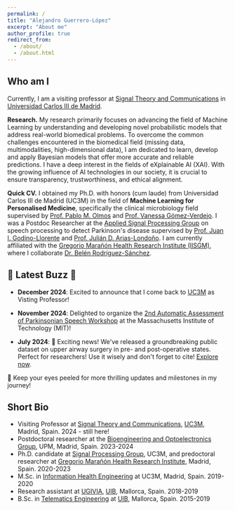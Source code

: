 ```yaml
---
permalink: /
title: "Alejandro Guerrero-López"
excerpt: "About me"
author_profile: true
redirect_from: 
  - /about/
  - /about.html
---
```

Who am I
------
Currently, I am a visiting professor at [Signal Theory and Communications](https://www.tsc.uc3m.es/index.php) in [Universidad Carlos III de Madrid](https://www.uc3m.es/Inicio). 

**Research.**  My research primarily focuses on advancing the field of Machine Learning by understanding and developing novel probabilistic models that address real-world biomedical problems. To overcome the common challenges encountered in the biomedical field (missing data, multimodalities, high-dimensional data), I am dedicated to learn, develop and apply Bayesian models that offer more accurate and reliable predictions. I have a deep interest in the fields of eXplainable AI (XAI). With the growing influence of AI technologies in our society, it is crucial to ensure transparency, trustworthiness, and ethical alignment.

**Quick CV.**  I obtained my Ph.D. with honors (cum laude) from Universidad Carlos III de Madrid (UC3M) in the field of __Machine Learning for Personalised Medicine__, specifically the clinical microbiology field supervised by [Prof. Pablo M. Olmos](http://www.tsc.uc3m.es/~olmos/) and [Prof. Vanessa Gómez-Verdejo](https://vanessa.webs.tsc.uc3m.es). I was a Postdoc Researcher at the [Applied Signal Processing Group](https://www.gaps.ssr.upm.es) on speech processing to detect Parkinson's disease supervised by [Prof. Juan I. Godino-Llorente](https://scholar.google.com/citations?user=fdkx_u4AAAAJ&hl=es) and [Prof. Julián D. Arias-Londoño](https://jdariasl.github.io). I am currently affiliated with the [Gregorio Marañón Health Research Institute (IISGM)](https://www.iisgm.com), where I collaborate [Dr. Belén Rodríguez-Sánchez](https://scholar.google.es/citations?user=W9sZbBoAAAAJ&hl=es). 

🌟 **Latest Buzz** 🌟
------
- **December 2024**: Excited to announce that I come back to [UC3M](https://www.tsc.uc3m.es/index.php) as Visting Professor!

- **November 2024**: Delighted to organize the [2nd Automatic Assessment of Parkinsonian Speech Workshop](https://www.byo.upm.es/AAPS24/scientific-committee) at the Massachusetts Institute of Technology (MIT)! 

- **July 2024**: 📢 Exciting news! We've released a groundbreaking public dataset on upper airway surgery in pre- and post-operative states. Perfect for researchers! Use it wisely and don't forget to cite! [Explore now](https://www.nature.com/articles/s41597-024-03540-5#citeas).

👀 Keep your eyes peeled for more thrilling updates and milestones in my journey!

Short Bio
------
* Visiting Professor at [Signal Theory and Communications](https://www.tsc.uc3m.es/index.php), [UC3M](https://www.uc3m.es/Inicio), Madrid, Spain. 2024 - still here!
* Postdoctoral researcher at the [Bioengineering and Optoelectronics Group](http://www.byo.upm.es/BYO), UPM, Madrid, Spain. 2023-2024
* Ph.D. candidate at [Signal Processing Group](http://gts.tsc.uc3m.es), UC3M, and predoctoral researcher at [Gregorio Marañón Health Research Institute](https://www.iisgm.com), Madrid, Spain. 2020-2023
* M.Sc. in [Information Health Engineering](https://www.uc3m.es/master/information-health-engineering) at UC3M, Madrid, Spain. 2019-2020
* Research assistant at [UGIVIA](http://ugivia.uib.es), [UIB](https://www.uib.cat), Mallorca, Spain. 2018-2019
* B.Sc. in [Telematics Engineering](https://www.uib.eu/Learn/estudis-de-grau/grau/telematica/GTT2-P/) at [UIB](https://www.uib.cat), Mallorca, Spain. 2015-2019
